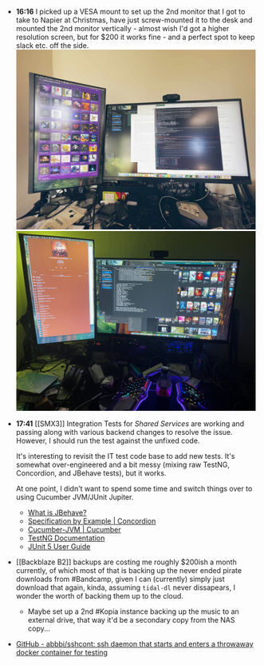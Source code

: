 - **16:16** I picked up a VESA mount to set up the 2nd monitor that I got to take to Napier at Christmas, have just screw-mounted it to the desk and mounted the 2nd monitor vertically - almost wish I'd got a higher resolution screen, but for $200 it works fine - and a perfect spot to keep slack etc. off the side.
  ![IMG_2915.jpg](../assets/IMG_2915_1737170484841_0.jpg)
  ![IMG_2917.jpg](../assets/IMG_2917_1737193601189_0.jpg)
- **17:41** [[SMX3]] Integration Tests for *Shared Services* are working and passing along with various backend changes to resolve the issue. However, I should run the test against the unfixed code.
  
  It's interesting to revisit the IT test code base to add new tests. It's somewhat over-engineered and a bit messy (mixing raw TestNG, Concordion, and JBehave tests), but it works.
  
  At one point, I didn't want to spend some time and switch things over to using Cucumber JVM/JUnit Jupiter.
	- [What is JBehave?](https://jbehave.org/)
	- [Specification by Example | Concordion](https://concordion.org/index.html)
	- [Cucumber-JVM | Cucumber](https://cucumber.io/docs/installation/java/)
	- [TestNG Documentation](https://testng.org/)
	- [JUnit 5 User Guide](https://junit.org/junit5/docs/current/user-guide/)
- [[Backblaze B2]] backups are costing me roughly $200ish a month currently, of which most of that is backing up the never ended pirate downloads from #Bandcamp, given I can (currently) simply just download that again, kinda, assuming `tidal-dl` never dissapears, I wonder the worth of backing them up to the cloud.
	- Maybe set up a 2nd #Kopia instance backing up the music to an external drive, that way it'd be a secondary copy from the NAS copy...
- [GitHub - abbbi/sshcont: ssh daemon that starts and enters a throwaway docker container for testing](https://github.com/abbbi/sshcont)